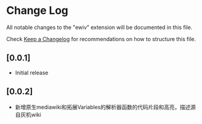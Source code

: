 # Change Log

All notable changes to the "ewiv" extension will be documented in this file.

Check [Keep a Changelog](http://keepachangelog.com/) for recommendations on how to structure this file.

## [0.0.1]

- Initial release

## [0.0.2]

- 新增原生mediawiki和拓展Variables的解析器函数的代码片段和高亮，描述源自灰机wiki
